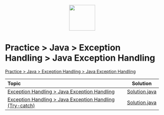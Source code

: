 <p align="center">
    <a href="https://www.hackerrank.com/MagicDude4Eva">
        <img height="85" src="https://d3keuzeb2crhkn.cloudfront.net/hackerrank/assets/styleguide/logo_wordmark-f5c5eb61ab0a154c3ed9eda24d0b9e31.svg">
    </a>
</p>


# Practice > Java > Exception Handling > Java Exception Handling
<a href="https://www.hackerrank.com/domains/java?filters%5Bsubdomains%5D%5B%5D=handling-exceptions">Practice > Java > Exception Handling > Java Exception Handling</a>

| Topic                                                                                                                                            |                                                                                   Solution                                                                                  |
|:-------------------------------------------------------------------------------------------------------------------------------------------------|:---------------------------------------------------------------------------------------------------------------------------------------------------------------------------:|
|[Exception Handling > Java Exception Handling](https://www.hackerrank.com/challenges/java-exception-handling/problem)                             |[Solution.java](https://github.com/magicdude4eva/HackerRank/blob/master/src/practice/java/exceptionhandling/javaexceptionhandling/Solution.java)                             |
|[Exception Handling > Java Exception Handling (Try-catch)](https://www.hackerrank.com/challenges/java-exception-handling-try-catch/problem)       |[Solution.java](https://github.com/magicdude4eva/HackerRank/blob/master/src/practice/java/exceptionhandling/javaexceptionhandlingtrycatch/Solution.java)                     |
